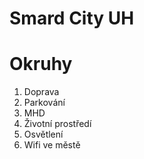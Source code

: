 # Smard City UH

# Okruhy

1. Doprava
  1. Parkování
  2. MHD 
2. Životní prostředí
3. Osvětlení
4. Wifi ve městě
